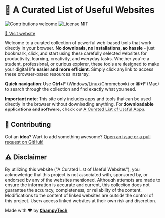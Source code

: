 # 🔨 A Curated List of Useful Websites

<p>
  <img alt="Contributions welcome" src="https://img.shields.io/badge/Contributions-welcome-green">
  <img alt="License MIT" src="https://img.shields.io/badge/License-MIT-orange">
</p>

<a href="https://champytech.github.io/useful-websites/">🔗 Visit website</a>

Welcome to a curated collection of powerful web-based tools that work directly in your browser. <b>No downloads, no installations, no hassle</b> - just bookmark, click, and start using these carefully selected websites for productivity, learning, creativity, and everyday tasks. Whether you're a student, professional, or curious explorer, these tools are designed to make your digital life <b>easier and more efficient</b>. Simply click any link to access these browser-based resources instantly.

<b>Quick navigation</b>: Use <b>Ctrl+F</b> (Windows/Linux/Chromebook) or <b>⌘+F</b> (Mac) to search through the collection and find exactly what you need.

<b>Important note</b>: This site only includes apps and tools that can be used directly in the browser without downloading anything. For <b>downloadable applications and software</b>, check out <a href="https://champytech.github.io/useful-apps/">A Curated List of Useful Apps</a>.

## 🙏 Contributing
Got an <b>idea</b>? Want to add something awesome? <a href="." target="_blank">Open an issue or a pull request on GitHub!</a>

## ⚠️ Disclaimer
By utilizing this website ("A Curated List of Useful Websites"), you acknowledge that this project is not associated with, sponsored by, or endorsed by any of the websites mentioned. Although attempts are made to ensure the information is accurate and current, this collection does not guarantee the accuracy, completeness, or reliability of the content. Modifications to the content of linked websites are outside the control of this project. Users access linked websites at their own risk and discretion.

Made with ❤️ by <b><a href="https://github.com/ChampyTech" target="_blank">ChampyTech</a></b>